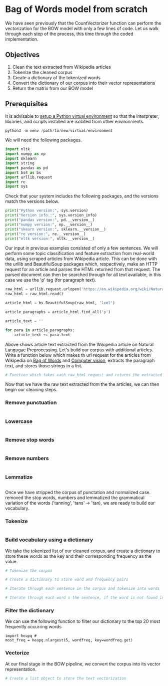 # Bag of Words model from scratch

We have seen previously that the CountVectorizer function can perform the vectorization for the BOW model with only a few lines of code. Let us walk through each step of the process, this time through the coded implementation. 

## Objectives
1. Clean the text extracted from Wikipedia articles
2. Tokenize the cleaned corpus
3. Create a dictionary of the tokenized words
4. Convert the dictionary of our corpus into their vector representations
5. Return the matrix from our BOW model

## Prerequisites

It is advisable to [setup a Python virtual environment](https://docs.python.org/3/library/venv.html) so that the interpreter, libraries, and scripts installed are isolated from other environments.

```python
python3 -m venv /path/to/new/virtual/environment
```

We will need the following packages.
```python
import nltk  
import numpy as np  
import sklearn
import string
import pandas as pd
import bs4 as bs  
import urllib.request  
import re
import sys
```
Check that your system includes the following packages, and the versions match the versions below.

```python
print("Python version:", sys.version)
print("Version info.:", sys.version_info)
print("pandas version:", pd.__version__)
print("numpy version:", np.__version__)
print("skearn version:", sklearn.__version__)
print("re version:", re.__version__)
print("nltk version:", nltk.__version__)
```

Our input in previous examples consisted of only a few sentences. We will perform some topic classification and feature extraction from real-world data, using scraped articles from Wikipedia article. This can be done with the urllib and BeautifulSoup packages which, respectively, make an HTTP request for an article and parses the HTML returned from that request. The parsed document can then be searched through for all text available, in this case we use the 'p' tag (for paragraph text).

```python
raw_html = urllib.request.urlopen('https://en.wikipedia.org/wiki/Natural_language_processing')  
raw_html = raw_html.read()

article_html = bs.BeautifulSoup(raw_html, 'lxml')

article_paragraphs = article_html.find_all('p')

article_text = ''

for para in article_paragraphs:  
    article_text += para.text
```

Above shows article text extracted from the Wikipedia article on Natural Langugae Preprocessing. Let's build our corpus with additional articles. Write a function below which makes th url request for the articles from Wikipedia on [Bag of Words](https://en.wikipedia.org/wiki/Bag-of-words_model) and [Computer vision](https://en.wikipedia.org/wiki/Computer_vision), extracts the paragraph text, and stores those strings in a list.

```python
# Function which takes each raw_html request and returns the extracted paragraphs as strings in a list called documents
```



Now that we have the raw text extracted from the the articles, we can then begin our cleaning steps.

### Remove punctuation

```python
```

### Lowercase

```python
```

### Remove stop words

```python
```

### Remove numbers

```python
```

### Lemmatize

```python
```
Once we have stripped the corpus of punctation and normalized case. removed the stop words, numbers and lemmatized the grammatical variation of the words  ('tanning', 'tans' -> 'tan), we are ready to build our vocabulary.

### Tokenize
```python
```

### Build vocabulary using a dictionary
We take the tokenized list of our cleaned corpus, and create a dictionary to store these words as the key and their corresponding frequency as the value.

```python
# Tokenize the corpus

# Create a dictionary to store word and frequency pairs

# Iterate through each sentence in the corpus and tokenize into words

# Iterate through each word n the sentence, if the word is not found in the dictionary keys, add to dictionary; if the word is found inthe dictionary, increment the value count of its frequency by 1. 

```

### Filter the dictionary

We can use the following function to filter our dictionary to the top 20 most frequently occurring words
```
import heapq # 
most_freq = heapq.nlargest(5, wordfreq, key=wordfreq.get)
```

### Vectorize
At our final stage in the BOW pipeline, we convert the corpus into its vector representation. 
```python
# Create a list object to store the text vectorization


```